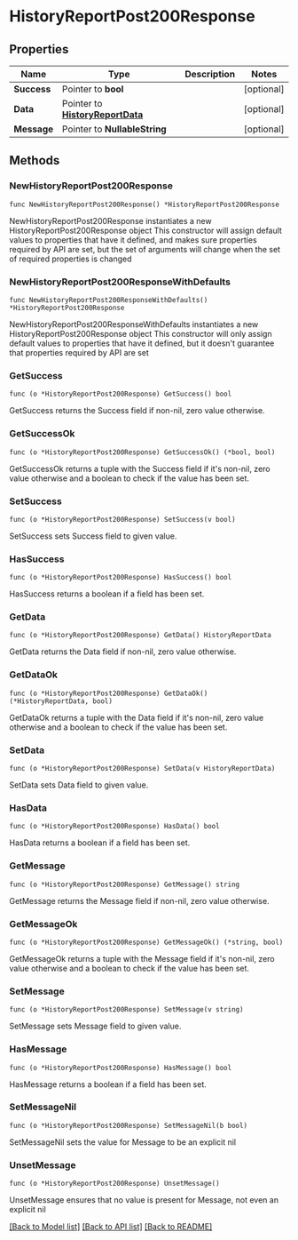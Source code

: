 # HistoryReportPost200Response

## Properties

Name | Type | Description | Notes
------------ | ------------- | ------------- | -------------
**Success** | Pointer to **bool** |  | [optional] 
**Data** | Pointer to [**HistoryReportData**](HistoryReportData.md) |  | [optional] 
**Message** | Pointer to **NullableString** |  | [optional] 

## Methods

### NewHistoryReportPost200Response

`func NewHistoryReportPost200Response() *HistoryReportPost200Response`

NewHistoryReportPost200Response instantiates a new HistoryReportPost200Response object
This constructor will assign default values to properties that have it defined,
and makes sure properties required by API are set, but the set of arguments
will change when the set of required properties is changed

### NewHistoryReportPost200ResponseWithDefaults

`func NewHistoryReportPost200ResponseWithDefaults() *HistoryReportPost200Response`

NewHistoryReportPost200ResponseWithDefaults instantiates a new HistoryReportPost200Response object
This constructor will only assign default values to properties that have it defined,
but it doesn't guarantee that properties required by API are set

### GetSuccess

`func (o *HistoryReportPost200Response) GetSuccess() bool`

GetSuccess returns the Success field if non-nil, zero value otherwise.

### GetSuccessOk

`func (o *HistoryReportPost200Response) GetSuccessOk() (*bool, bool)`

GetSuccessOk returns a tuple with the Success field if it's non-nil, zero value otherwise
and a boolean to check if the value has been set.

### SetSuccess

`func (o *HistoryReportPost200Response) SetSuccess(v bool)`

SetSuccess sets Success field to given value.

### HasSuccess

`func (o *HistoryReportPost200Response) HasSuccess() bool`

HasSuccess returns a boolean if a field has been set.

### GetData

`func (o *HistoryReportPost200Response) GetData() HistoryReportData`

GetData returns the Data field if non-nil, zero value otherwise.

### GetDataOk

`func (o *HistoryReportPost200Response) GetDataOk() (*HistoryReportData, bool)`

GetDataOk returns a tuple with the Data field if it's non-nil, zero value otherwise
and a boolean to check if the value has been set.

### SetData

`func (o *HistoryReportPost200Response) SetData(v HistoryReportData)`

SetData sets Data field to given value.

### HasData

`func (o *HistoryReportPost200Response) HasData() bool`

HasData returns a boolean if a field has been set.

### GetMessage

`func (o *HistoryReportPost200Response) GetMessage() string`

GetMessage returns the Message field if non-nil, zero value otherwise.

### GetMessageOk

`func (o *HistoryReportPost200Response) GetMessageOk() (*string, bool)`

GetMessageOk returns a tuple with the Message field if it's non-nil, zero value otherwise
and a boolean to check if the value has been set.

### SetMessage

`func (o *HistoryReportPost200Response) SetMessage(v string)`

SetMessage sets Message field to given value.

### HasMessage

`func (o *HistoryReportPost200Response) HasMessage() bool`

HasMessage returns a boolean if a field has been set.

### SetMessageNil

`func (o *HistoryReportPost200Response) SetMessageNil(b bool)`

 SetMessageNil sets the value for Message to be an explicit nil

### UnsetMessage
`func (o *HistoryReportPost200Response) UnsetMessage()`

UnsetMessage ensures that no value is present for Message, not even an explicit nil

[[Back to Model list]](../README.md#documentation-for-models) [[Back to API list]](../README.md#documentation-for-api-endpoints) [[Back to README]](../README.md)


